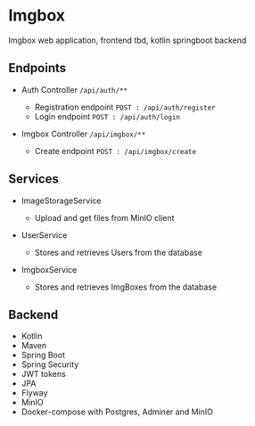 # Imgbox
 Imgbox web application, frontend tbd,  kotlin springboot backend


 ## Endpoints
 - Auth Controller `/api/auth/**`
     - Registration endpoint `POST : /api/auth/register`
     - Login endpoint `POST : /api/auth/login`
       
- Imgbox Controller `/api/imgbox/**`
    - Create endpoint `POST : /api/imgbox/create`

## Services
 - ImageStorageService
    - Upload and get files from MinIO client

 - UserService
    - Stores and retrieves Users from the database

- ImgboxService
    - Stores and retrieves ImgBoxes from the database
## Backend
- Kotlin
- Maven
- Spring Boot
- Spring Security
- JWT tokens
- JPA
- Flyway
- MinIO
- Docker-compose with Postgres, Adminer and MinIO
